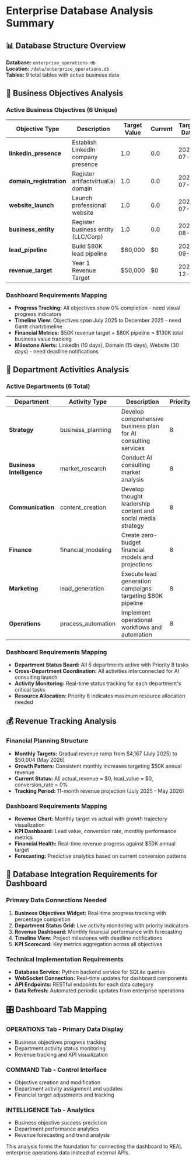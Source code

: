 # Enterprise Database Analysis Summary

## 📊 Database Structure Overview
**Database:** `enterprise_operations.db`  
**Location:** `/data/enterprise_operations.db`  
**Tables:** 9 total tables with active business data  

## 🎯 Business Objectives Analysis

### Active Business Objectives (6 Unique)
| Objective Type | Description | Target Value | Current | Target Date | Status |
|---|---|---|---|---|---|
| **linkedin_presence** | Establish LinkedIn company presence | 1.0 | 0.0 | 2025-07-10 | active |
| **domain_registration** | Register artifactvirtual.ai domain | 1.0 | 0.0 | 2025-07-15 | active |
| **website_launch** | Launch professional website | 1.0 | 0.0 | 2025-07-30 | active |
| **business_entity** | Register business entity (LLC/Corp) | 1.0 | 0.0 | 2025-08-01 | active |
| **lead_pipeline** | Build $80K lead pipeline | $80,000 | $0 | 2025-09-30 | active |
| **revenue_target** | Year 1 Revenue Target | $50,000 | $0 | 2025-12-31 | active |

### Dashboard Requirements Mapping
- **Progress Tracking:** All objectives show 0% completion - need visual progress indicators
- **Timeline View:** Objectives span July 2025 to December 2025 - need Gantt chart/timeline
- **Financial Metrics:** $50K revenue target + $80K pipeline = $130K total business value tracking
- **Milestone Alerts:** LinkedIn (10 days), Domain (15 days), Website (30 days) - need deadline notifications

## 🏢 Department Activities Analysis

### Active Departments (6 Total)
| Department | Activity Type | Description | Priority | Status |
|---|---|---|---|---|
| **Strategy** | business_planning | Develop comprehensive business plan for AI consulting services | 8 | active |
| **Business Intelligence** | market_research | Conduct AI consulting market analysis | 8 | active |
| **Communication** | content_creation | Develop thought leadership content and social media strategy | 8 | active |
| **Finance** | financial_modeling | Create zero-budget financial models and projections | 8 | active |
| **Marketing** | lead_generation | Execute lead generation campaigns targeting $80K pipeline | 8 | active |
| **Operations** | process_automation | Implement operational workflows and automation | 8 | active |

### Dashboard Requirements Mapping
- **Department Status Board:** All 6 departments active with Priority 8 tasks
- **Cross-Department Coordination:** All activities interconnected for AI consulting launch
- **Activity Monitoring:** Real-time status tracking for each department's critical tasks
- **Resource Allocation:** Priority 8 indicates maximum resource allocation needed

## 💰 Revenue Tracking Analysis

### Financial Planning Structure
- **Monthly Targets:** Gradual revenue ramp from $4,167 (July 2025) to $50,004 (May 2026)
- **Growth Pattern:** Consistent monthly increases targeting $50K annual revenue
- **Current Status:** All actual_revenue = $0, lead_value = $0, conversion_rate = 0%
- **Tracking Period:** 11-month revenue projection (July 2025 - May 2026)

### Dashboard Requirements Mapping
- **Revenue Chart:** Monthly target vs actual with growth trajectory visualization  
- **KPI Dashboard:** Lead value, conversion rate, monthly performance metrics
- **Financial Health:** Real-time revenue progress against $50K annual target
- **Forecasting:** Predictive analytics based on current conversion patterns

## 🔧 Database Integration Requirements for Dashboard

### Primary Data Connections Needed
1. **Business Objectives Widget:** Real-time progress tracking with percentage completion
2. **Department Status Grid:** Live activity monitoring with priority indicators
3. **Revenue Dashboard:** Monthly financial performance with forecasting
4. **Timeline View:** Project milestones with deadline notifications
5. **KPI Scorecard:** Key metrics aggregation across all objectives

### Technical Implementation Requirements
- **Database Service:** Python backend service for SQLite queries
- **WebSocket Connection:** Real-time updates for dashboard components  
- **API Endpoints:** RESTful endpoints for each data category
- **Data Refresh:** Automated periodic updates from enterprise operations

## 🎛️ Dashboard Tab Mapping

### OPERATIONS Tab - Primary Data Display
- Business objectives progress tracking
- Department activity status monitoring  
- Revenue tracking and KPI visualization

### COMMAND Tab - Control Interface
- Objective creation and modification
- Department activity assignment and updates
- Financial target adjustments and tracking

### INTELLIGENCE Tab - Analytics
- Business objective success prediction
- Department performance analytics
- Revenue forecasting and trend analysis

This analysis forms the foundation for connecting the dashboard to REAL enterprise operations data instead of external APIs.
